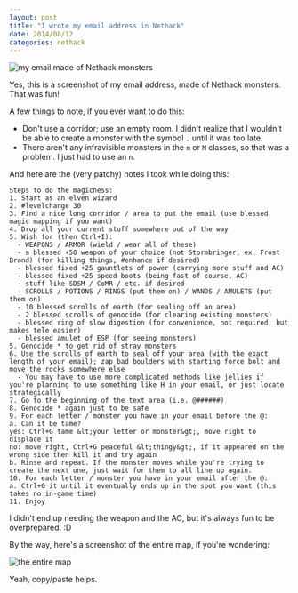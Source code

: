 ```yaml
---
layout: post
title: "I wrote my email address in Nethack"
date: 2014/08/12
categories: nethack
---
```


<img src='{{ site.url }}/assets/nethack-email-only-email.png' alt='my email made of Nethack monsters' title='my email made of Nethack monsters' />

Yes, this is a screenshot of my email address, made of Nethack monsters. That was fun!

A few things to note, if you ever want to do this:

- Don't use a corridor; use an empty room. I didn't realize that I wouldn't be able to create a monster with the symbol `.` until it was too late.
- There aren't any infravisible monsters in the `m` or `M` classes, so that was a problem. I just had to use an `n`.

And here are the (very patchy) notes I took while doing this:

    Steps to do the magicness:
    1. Start as an elven wizard
    2. #levelchange 30
    3. Find a nice long corridor / area to put the email (use blessed magic mapping if you want)
    4. Drop all your current stuff somewhere out of the way
    5. Wish for (then Ctrl+I):
      - WEAPONS / ARMOR (wield / wear all of these)
      - a blessed +50 weapon of your choice (not Stormbringer, ex. Frost Brand) (for killing things, #enhance if desired)
      - blessed fixed +25 gauntlets of power (carrying more stuff and AC)
      - blessed fixed +25 speed boots (being fast of course, AC)
      - stuff like SDSM / CoMR / etc. if desired
      - SCROLLS / POTIONS / RINGS (put them on) / WANDS / AMULETS (put them on)
      - 10 blessed scrolls of earth (for sealing off an area)
      - 2 blessed scrolls of genocide (for clearing existing monsters)
      - blessed ring of slow digestion (for convenience, not required, but makes tele easier)
      - blessed amulet of ESP (for seeing monsters)
    5. Genocide * to get rid of stray monsters
    6. Use the scrolls of earth to seal off your area (with the exact length of your email); zap bad boulders with starting force bolt and move the rocks somewhere else
      - You may have to use more complicated methods like jellies if you're planning to use something like H in your email, or just locate strategically
    7. Go to the beginning of the text area (i.e. @######)
    8. Genocide * again just to be safe
    9. For each letter / monster you have in your email before the @:
    a. Can it be tame?
    yes: Ctrl+G tame &lt;your letter or monster&gt;, move right to displace it
    no: move right, Ctrl+G peaceful &lt;thingy&gt;, if it appeared on the wrong side then kill it and try again
    b. Rinse and repeat. If the monster moves while you're trying to create the next one, just wait for them to all line up again.
    10. For each letter / monster you have in your email after the @:
    a. Ctrl+G it until it eventually ends up in the spot you want (this takes no in-game time)
    11. Enjoy

I didn't end up needing the weapon and the AC, but it's always fun to be overprepared. :D

By the way, here's a screenshot of the entire map, if you're wondering:

<img src='{{ site.url }}/assets/nethack-email-entire-map.png' alt='the entire map' title='the entire map' />

Yeah, copy/paste helps.

